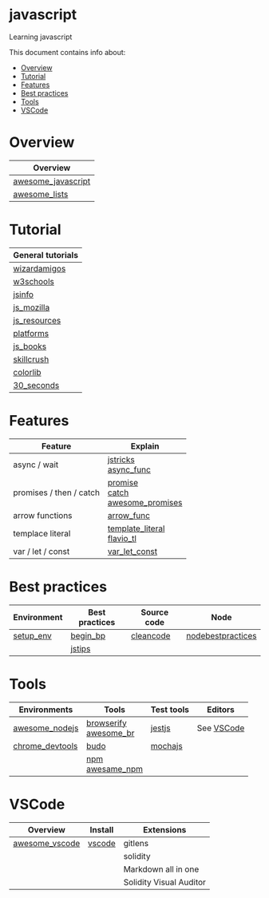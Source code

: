 # javascript  <!-- omit in toc --> 
Learning javascript

This document contains info about:
- [Overview](#overview)
- [Tutorial](#tutorial)
- [Features](#features)
- [Best practices](#best-practices)
- [Tools](#tools)
- [VSCode](#vscode)


# Overview

| Overview
| -----------
| [awesome_javascript]
| [awesome_lists]

[awesome_javascript]:   https://github.com/sorrycc/awesome-javascript#readme
[awesome_lists]:        https://github.com/sindresorhus/awesome

# Tutorial

| General tutorials
| -----------------
| [wizardamigos]
| [w3schools]
| [jsinfo]
| [js_mozilla]
| [js_resources]
| [platforms]
| [js_books]
| [skillcrush]
| [colorlib]
| [30_seconds]

[wizardamigos]: https://wizardamigos.com/workshop_app/
[w3schools]:    https://www.w3schools.com/js/default.asp
[jsinfo]:       https://javascript.info/
[js_mozilla]:   https://developer.mozilla.org/en-US/docs/Web/JavaScript/Reference
[js_resources]: https://www.andyshora.com/learning-javascript-resources-2019
[platforms]:    https://socialdribbler.com/top-platforms-by-quora-to-practice-javascript-coding-in-2019/
[js_books]:     https://hackr.io/blog/javascript-books
[skillcrush]:   https://skillcrush.com/2019/08/23/learn-javascript-for-free/
[colorlib]:     https://colorlib.com/wp/learn-javascript-online-free/
[30_seconds]:   https://github.com/30-seconds/30-seconds-of-code#all


# Features

| Feature                 | Explain
| ------------            | -------
| async / wait            | [jstricks]<br>[async_func]
| promises / then / catch | [promise]<br>[catch]<br>[awesome_promises]
| arrow functions         | [arrow_func]
| templace literal        | [template_literal]<br>[flavio_tl]
| var / let / const       | [var_let_const]


[jstricks]:         https://levelup.gitconnected.com/9-tricks-for-kickass-javascript-developers-in-2019-eb01dd3def2a
[async_func]:       https://developers.google.com/web/fundamentals/primers/async-functions

[promise]:          https://developers.google.com/web/fundamentals/primers/promises
[catch]:            https://developer.mozilla.org/en-US/docs/Web/JavaScript/Reference/Global_Objects/Promise/catch
[awesome_promises]: https://github.com/wbinnssmith/awesome-promises#readme

[arrow_func]:       https://zendev.com/2018/10/01/javascript-arrow-functions-how-why-when.html

[template_literal]: https://developer.mozilla.org/docs/Web/JavaScript/Reference/Template_literals
[flavio_tl]:        https://flaviocopes.com/javascript-template-literals/

[var_let_const]:    https://dev.to/sarah_chima/var-let-and-const--whats-the-difference-69e

# Best practices

| Environment | Best practices   | Source code   | Node
| ------------|--------------    | ------------- | ----------
|[setup_env]  | [begin_bp]       | [cleancode]   | [nodebestpractices]
|             | [jstips]

[setup_env]: https://serapath.github.io/workshop-hypermodular-webcomponents/

[begin_bp]:         https://code.tutsplus.com/tutorials/24-javascript-best-practices-for-beginners--net-5399
[jstips]:           https://github.com/loverajoel/jstips#readme

[cleancode]:         https://devinduct.com/blogpost/22/javascript-clean-code-best-practices

[nodebestpractices]: https://github.com/goldbergyoni/nodebestpractices


# Tools

| Environments      | Tools                        | Test tools       | Editors
| ------------      | ------------                 | ---------------  | ---------------
| [awesome_nodejs]  | [browserify]<br>[awesome_br] | [jestjs]         | See [VSCode](#vscode)
| [chrome_devtools] | [budo]                       | [mochajs]
|                   | [npm]<br>[awesame_npm]


[awesome_nodejs]:   https://github.com/sindresorhus/awesome-nodejs#readme
[chrome_devtools]:  https://developers.google.com/web/tools/chrome-devtools/

[browserify]:       http://browserify.org/
[awesome_br]:       https://github.com/browserify/awesome-browserify#readme
[budo]:             https://www.npmjs.com/package/budo

[npm]:              https://www.npmjs.com/
[awesame_npm]:      https://github.com/sindresorhus/awesome-npm#readme

[jestjs]:           https://jestjs.io/
[mochajs]:          https://mochajs.org/



# VSCode

| Overview         | Install   |  Extensions
| ----------       | --------- |------------
| [awesome_vscode] | [vscode]  | gitlens
|                  |           | solidity
|                  |           | Markdown all in one
|                  |           | Solidity Visual Auditor



[awesome_vscode]: https://github.com/viatsko/awesome-vscode#readme
[vscode]:         https://code.visualstudio.com/download

